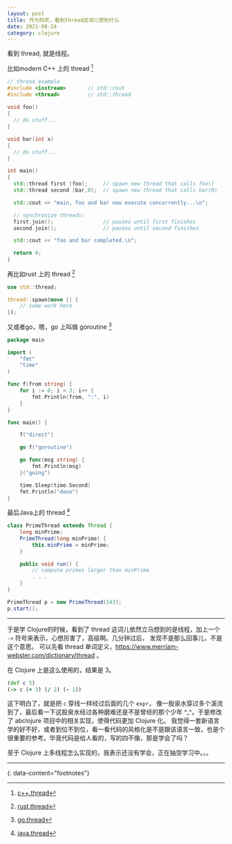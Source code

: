 ```yaml
---
layout: post
title: 作为码农，看到thread这词儿想到什么
date: 2021-08-24
category: clojure
---
```


看到 thread, 就是线程。

比如modern C++ 上的 thread [^1] 
```c++
// thread example
#include <iostream>       // std::cout
#include <thread>         // std::thread
 
void foo() 
{
  // do stuff...
}

void bar(int x)
{
  // do stuff...
}

int main() 
{
  std::thread first (foo);     // spawn new thread that calls foo()
  std::thread second (bar,0);  // spawn new thread that calls bar(0)

  std::cout << "main, foo and bar now execute concurrently...\n";

  // synchronize threads:
  first.join();                // pauses until first finishes
  second.join();               // pauses until second finishes

  std::cout << "foo and bar completed.\n";

  return 0;
}
```

再比如rust 上的 thread [^2]
```rust
use std::thread;

thread::spawn(move || {
    // some work here
});
```

又或者go，嗯，go 上叫做 goroutine [^3]
```go
package main

import (
    "fmt"
    "time"
)

func f(from string) {
    for i := 0; i < 3; i++ {
        fmt.Println(from, ":", i)
    }
}

func main() {

    f("direct")

    go f("goroutine")

    go func(msg string) {
        fmt.Println(msg)
    }("going")

    time.Sleep(time.Second)
    fmt.Println("done")
}
```

最后Java上的 thread [^4]
```java
class PrimeThread extends Thread {
    long minPrime;
    PrimeThread(long minPrime) {
        this.minPrime = minPrime;
    }

    public void run() {
        // compute primes larger than minPrime
        . . .
    }
}

PrimeThread p = new PrimeThread(143);
p.start();
```

***

于是学 Clojure的时候，看到了 thread 这词儿依然立马想到的是线程，加上一个 `->` 符号来表示，心想厉害了，高级啊。几分钟过后， 发现不是那么回事儿，不是这个意思。 可以先看 thread 单词定义，https://www.merriam-webster.com/dictionary/thread 。

在 Clojure 上是这么使用的，结果是 3。
```clojure
(def c 5)
(-> c (+ 3) (/ 2) (- 1)) 
```

这下明白了，就是把 `c` 穿线一样经过后面的几个 `expr`， 像一股泉水穿过多个溪流到了，最后看一下这股泉水经过各种磨难还是不是曾经的那个少年 ^_^。于是修改了 abclojure 项目中的相关实现，使得代码更加 Clojure 化。 我觉得一套新语言学的好不好，或者到位不到位，看一看代码的风格化是不是跟该语言一致，也是个很重要的参考。毕竟代码是给人看的，写的四不像，那是学会了吗？

至于 Clojure 上多线程怎么实现的，我表示还没有学会，正在抽空学习中。。。

---
{: data-content="footnotes"}

[^1]: [c++.thread](http://www.cplusplus.com/reference/thread/thread/)   
[^2]: [rust.thread](https://doc.rust-lang.org/std/thread/index.html)  
[^3]: [go.thread](https://gobyexample.com/goroutines)    
[^4]: [java.thread](https://docs.oracle.com/en/java/javase/11/docs/api/java.base/java/lang/Thread.html)      
 

